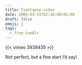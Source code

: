 ```yaml
---
title: Timelapse video
date: 2009-03-31T02:10:00+01:00
draft: false
emoji: 📼
tags:
  - from-tumblr
---
```

{{< vimeo 3938435 >}}

Not perfect, but a fine start I’d say!

